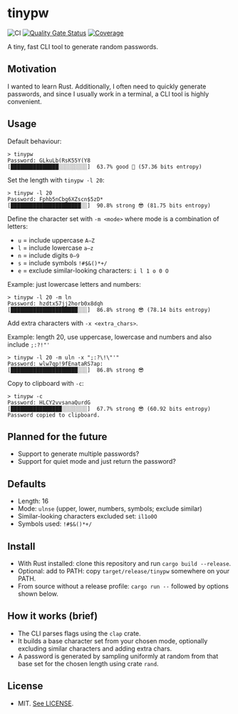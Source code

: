 # tinypw

![CI](https://github.com/marconae/tinypw/actions/workflows/ci.yml/badge.svg) [![Quality Gate Status](https://sonarcloud.io/api/project_badges/measure?project=marconae_tinypw&metric=alert_status)](https://sonarcloud.io/summary/new_code?id=marconae_tinypw) [![Coverage](https://sonarcloud.io/api/project_badges/measure?project=marconae_tinypw&metric=coverage)](https://sonarcloud.io/summary/new_code?id=marconae_tinypw)

A tiny, fast CLI tool to generate random passwords.

## Motivation

I wanted to learn Rust. Additionally, I often need to quickly generate passwords, and since I usually work in a
terminal, a CLI tool is highly convenient.

## Usage

Default behaviour:

```
> tinypw
Password: GLkuLb(RsK55Y(Y8
[███████████████░░░░░░░░░]  63.7% good 🙂 (57.36 bits entropy)
```

Set the length with `tinypw -l 20`:

```
> tinypw -l 20
Password: Fphb5nCbg6XZscn$5zD*
[██████████████████████░░]  90.8% strong 😎 (81.75 bits entropy)
```

Define the character set with `-m <mode>` where mode is a combination of letters:

- `u` = include uppercase `A–Z`
- `l` = include lowercase `a–z`
- `n` = include digits `0–9`
- `s` = include symbols `!#$&()*+/`
- `e` = exclude similar-looking characters: `i l 1 o 0 O`

Example: just lowercase letters and numbers:

```
> tinypw -l 20 -m ln
Password: hzdtx57jj2horb0x8dqh
[█████████████████████░░░]  86.8% strong 😎 (78.14 bits entropy)
```

Add extra characters with `-x <extra_chars>`.

Example: length 20, use uppercase, lowercase and numbers and also include `;:?!"'`

```
> tinypw -l 20 -m uln -x ";:?\!\"'"
Password: wlw7qp!9fEnataRS7ap:
[█████████████████████░░░]  86.8% strong 😎
```

Copy to clipboard with `-c`:

```
> tinypw -c
Password: HLCY2vvsanaQurdG
[████████████████░░░░░░░░]  67.7% strong 😎 (60.92 bits entropy)
Password copied to clipboard.
```

## Planned for the future

* Support to generate multiple passwords?
* Support for quiet mode and just return the password?

## Defaults

- Length: 16
- Mode: `ulnse` (upper, lower, numbers, symbols; exclude similar)
- Similar-looking characters excluded set: `il1o0O`
- Symbols used: `!#$&()*+/`

## Install

- With Rust installed: clone this repository and run `cargo build --release`.
- Optional: add to PATH: copy `target/release/tinypw` somewhere on your PATH.
- From source without a release profile: `cargo run --` followed by options shown below.

## How it works (brief)

- The CLI parses flags using the `clap` crate.
- It builds a base character set from your chosen mode, optionally excluding similar characters and adding extra chars.
- A password is generated by sampling uniformly at random from that base set for the chosen length using crate `rand`.

## License

- MIT. [See LICENSE](LICENSE).
